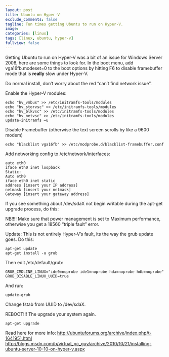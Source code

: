 ```yaml
---
layout: post
title: Ubuntu on Hyper-V
exclude_comments: false
tagline: Tun times getting Ubuntu to run on Hyper-V.
image:
categories: [linux]
tags: [linux, ubuntu, hyper-v]
fullview: false
---
```

Getting Ubuntu to run on Hyper-V was a bit of an issue for Windows Server 2008, here are some things to look for.
In the boot menu, add vga16fb.modeset=0 to the boot options by hitting F6 to disable framebuffer mode that is **really** slow under Hyper-V.

Do normal install, don’t worry about the red “can’t find network issue”.

Enable the Hyper-V modules:

~~~
echo "hv_vmbus" >> /etc/initramfs-tools/modules
echo "hv_storvsc" >> /etc/initramfs-tools/modules
echo "hv_blkvsc" >> /etc/initramfs-tools/modules
echo "hv_netvsc" >> /etc/initramfs-tools/modules
update-initramfs –u
~~~

Disable Framebuffer (otherwise the text screen scrolls by like a 9600 modem)

~~~
echo "blacklist vga16fb" >> /etc/modprobe.d/blacklist-framebuffer.conf
~~~

Add networking config to /etc/network/interfaces:

~~~
auto eth0
iface eth0 inet loopback
Static:
Auto eth0
iface eth0 inet static
address [insert your IP address]
netmask [insert your netmask]
Gateway [insert your gateway address]
~~~

If you see something about /dev/sdaX not begin writable during the apt-get upgrade process, do this:

NB!!!! Make sure that power management is set to Maximum performance, otherwise you get a 18560 “triple fault” error.

Update: This is not entirely Hyper-V’s fault, its the way the grub update goes. Do this:

~~~
apt-get update
apt-get install -u grub
~~~

Then edit /etc/default/grub:

~~~
GRUB_CMDLINE_LINUX="ide0=noprobe ide1=noprobe hda=noprobe hdb=noprobe"
GRUB_DISABLE_LINUX_UUID=true
~~~

And run:

~~~
update-grub
~~~

Change fstab from UUID to /dev/sdaX.

REBOOT!!! The upgrade your system again.

~~~
apt-get upgrade
~~~

Read here for more info:
http://ubuntuforums.org/archive/index.php/t-1641951.html
http://blogs.msdn.com/b/virtual_pc_guy/archive/2010/10/21/installing-ubuntu-server-10-10-on-hyper-v.aspx
